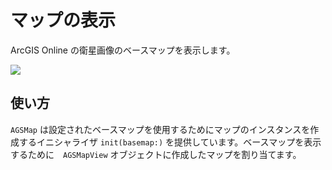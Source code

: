 <!--
# Display a map
-->
# マップの表示

<!--
This samples demonstrates how to display a map with a basemap
-->
ArcGIS Online の衛星画像のベースマップを表示します。

![](image1.png)

<!--
## How it works
-->
## 使い方

<!--
`AGSMap` provides an initializer `init(basemap:)` to instantiate a map to use the given basemap. Then you just need to assign that map to the `AGSMapView` object.
-->
`AGSMap` は設定されたベースマップを使用するためにマップのインスタンスを作成するイニシャライザ `init(basemap:)` を提供しています。ベースマップを表示するために　`AGSMapView` オブジェクトに作成したマップを割り当てます。
